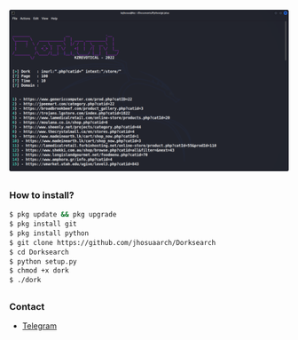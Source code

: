 ![Gambar Bukti](https://raw.githubusercontent.com/KZREVOTICAL/Dorksearch/main/dorking.png)
##
### How to install?
```bash
$ pkg update && pkg upgrade
$ pkg install git
$ pkg install python
$ git clone https://github.com/jhosuaarch/Dorksearch
$ cd Dorksearch
$ python setup.py
$ chmod +x dork
$ ./dork
```
##
### Contact
- [Telegram](https://t.me/kzrevoxtical)
##

